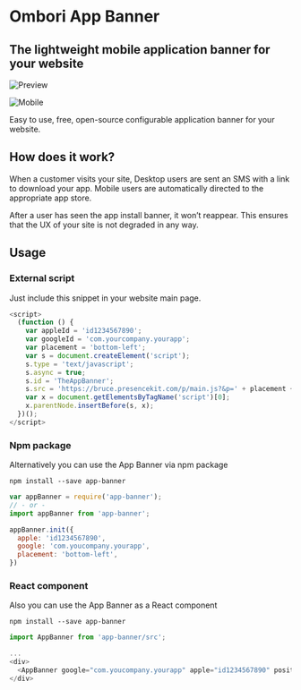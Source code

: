 # Ombori App Banner

## The lightweight mobile application banner for your website

![Preview](http://next.ombori.com/static/images/preview-desktop.png "App Banner Example")

![Mobile](http://next.ombori.com/static/images/mobile.png "Mobile Banner Example")

Easy to use, free, open-source configurable application banner for your website.

## How does it work?

When a customer visits your site, Desktop users are sent an SMS with a link to download your app.
Mobile users are automatically directed to the appropriate app store.

After a user has seen the app install banner, it won’t reappear. This ensures that the UX of your site is not degraded in any way.

## Usage
### External script

Just include this snippet in your website main page.

```javascript
<script>
  (function () {
    var appleId = 'id1234567890';
    var googleId = 'com.yourcompany.yourapp';
    var placement = 'bottom-left';
    var s = document.createElement('script');
    s.type = 'text/javascript';
    s.async = true;
    s.id = 'TheAppBanner';
    s.src = 'https://bruce.presencekit.com/p/main.js?&p=' + placement + '&apple=' + appleId + '&google=' + googleId;
    var x = document.getElementsByTagName('script')[0];
    x.parentNode.insertBefore(s, x);
  })();
</script>
```

### Npm package

Alternatively you can use the App Banner via npm package

```
npm install --save app-banner
```

```javascript
var appBanner = require('app-banner');
// - or -
import appBanner from 'app-banner';

appBanner.init({
  apple: 'id1234567890',
  google: 'com.youcompany.yourapp',
  placement: 'bottom-left',
})
```

### React component

Also you can use the App Banner as a React component
```
npm install --save app-banner
```

```javascript
import AppBanner from 'app-banner/src';

...
<div>
  <AppBanner google="com.youcompany.yourapp" apple="id1234567890" position="bottom-left" />
</div>
```

